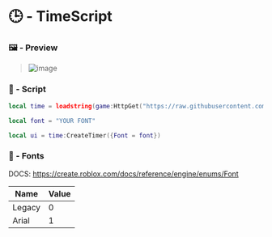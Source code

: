 # 🕒 - TimeScript

### 🖼️ - Preview

> <img src="https://cdn.discordapp.com/attachments/1041418192444211300/1157689008952979476/Screenshot_2023-09-30-20-41-45-118_com.roblox.client.png?ex=65198568&is=651833e8&hm=6132da18674a6b3657eadca5b3fa9cdf4b9b7cc6966ee12012511b987efb6a7e&" alt="image">

### 📄 - Script

```lua
local time = loadstring(game:HttpGet("https://raw.githubusercontent.com/AlikSusFootages/TimeScript/main/file.lua"))()

local font = "YOUR FONT"

local ui = time:CreateTimer({Font = font})
```

### 💬 - Fonts

DOCS: https://create.roblox.com/docs/reference/engine/enums/Font


| Name | Value |
|------------|------------|
| Legacy | 0 |
| Arial | 1 |